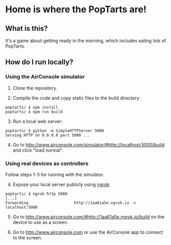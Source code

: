 # Home is where the PopTarts are!

## What is this?
It's a game about getting ready in the morning, which includes eating lots of PopTarts.

## How do I run locally?

### Using the AirConsole simulator

1. Clone the repository.

2. Compile the code and copy static files to the build directory:

```shell
poptarts/ $ npm install
poptarts/ $ npm run build
```

3. Run a local web server:

```shell
poptarts/ $ python -m SimpleHTTPServer 5000
Serving HTTP on 0.0.0.0 port 5000 ...
```

4. Go to http://www.airconsole.com/simulator/#http://localhost:5000/build and click "load normal".

### Using real devices as controllers

Follow steps 1-3 for running with the simulator.

4. Expose your local server publicly using [ngrok](https://ngrok.com/):

```shell
poptarts/ $ ngrok http 5000
[...]
Forwarding                    http://1aa61a5e.ngrok.io -> localhost:5000
```

5. Go to http://www.airconsole.com/#http://1aa61a5e.ngrok.io/build on the device to use as a screen.

6. Go to http://www.airconsole.com or use the AirConsole app to connect to the screen.
